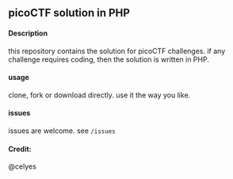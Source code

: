 ## picoCTF solution in PHP

#### Description

this repository contains the solution for picoCTF challenges. if any challenge requires coding, then the solution is written in PHP.

#### usage

clone, fork or download directly. use it the way you like.


#### issues

issues are welcome. see `/issues`

#### Credit:

@celyes